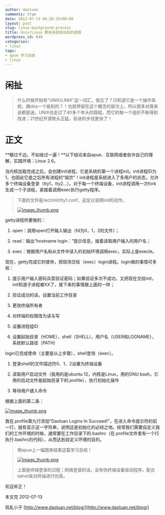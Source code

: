 ```yaml
---
author: daoluan
comments: true
date: 2012-07-13 06:28:33+00:00
layout: post
slug: linux-background-process
title: Unix/Linux 那些系统启动后的进程
wordpress_id: 649
categories:
- linux
tags:
- apue 学习总结
- linux
---
```


# 闲扯




<blockquote>什么时候开始有“UNIX/LINIX”这一词汇，我忘了？只知道它是一个操作系统，跟dos一个级别的？！也就停留在这个概念的层次上，所以很多对我来说都是迷。UNIX也走过了40多个年头的路程，而它的每一个组织不断得到改进；21世纪开源势头正猛，前进的步伐更快了！</blockquote>




# 正文


**眼过千边，不如收过一遍！**以下结论来自apue、互联网或者些许自己的理解，实践环境：Linux 2.6。

当内核加载完成之后，会创建init进程，它是系统的第一个进程init。init进程ID为1，也因此它是之后所有进程的“祖宗”！init进程是系统进入了多用户的状态，允许多个终端设备登录（tty1，tty2...）。对于每一个终端设备，init进程调用一次fork生成一个子进程，紧接着调用exec执行getty程序。


<blockquote>下面的文件是/ect/init/tty1.conf，这足以说明init的动作。

[![image_thumb.png](http://daoluan.net/blog/wp-content/uploads/2012/07/image_thumb.png)](http://daoluan.net/blog/wp-content/uploads/2012/07/image_thumb.png)</blockquote>


getty进程所要做的：



	
  1. open：调用open打开输入输出（fd为0，1，2的文件）；

	
  2. read：输出“hostname login：”提示信息，接着读取用户输入的用户名；

	
  3. exec：根据用户名和从文件中读入的初始环境调用exec，实际上是execle。


现在，getty完成它的使命，把现场交给（exec）login进程。login做的事情可多啦：

	
  1. 提示用户输入密码兵营验证密码；如果验证多次不成功，又把现在交给init，init知道子进程被XX了，接下来的事情跟上面的一样；

	
  2. 验证成功的话，设置当前工作目录

	
  3. 更改终端所有者

	
  4. 对终端的权限改为读与写

	
  5. 设置进程组ID

	
  6. 设置起始目录（HOME），shell（SHELL），用户名（USER和LOGNAME），系统默认路径（PATH）


login已完成使命（主要是以上步骤），shell登场（exec）。

	
  1. 登录shell的文件描述符0、1、2设置为终端设备

	
  2. 读取用户启动文件（我用的是ubuntu 12，内核是Linux，用的GNU bash，它用的启动文件是起始目录下的.profile），执行初始化操作

	
  3. 等待用户键入命令


根据上面的第二条：

[![image_thumb.png](http://daoluan.net/blog/wp-content/uploads/2012/07/image_thumb1.png)](http://daoluan.net/blog/wp-content/uploads/2012/07/image_thumb1.png)

我在.profile第九行添加“Daoluan Logins In Succeed!”，在进入命令提示符的前一行，就有显示这一字符串，说明这是初始化的必经之地。经常我们需要自定义我们的工作环境的时候，通常要在工作目录下的.bashrc（在.profile文件里有一个行执行.bashrc的代码），从而达到自定义环境的目的。


<blockquote>用apue上一幅图来结束这篇学习总结！

[![image_thumb.png](http://daoluan.net/blog/wp-content/uploads/2012/07/image_thumb2.png)](http://daoluan.net/blog/wp-content/uploads/2012/07/image_thumb2.png)

上面是终端登录的过程；网络登录的话，会有伪终端设备驱动程序，配合talnet来对终端进行仿真。</blockquote>


欢迎斧正！

本文完 2012-07-13

捣乱小子 [http://www.daoluan.net/blog/](http://www.daoluan.net/blog/)
